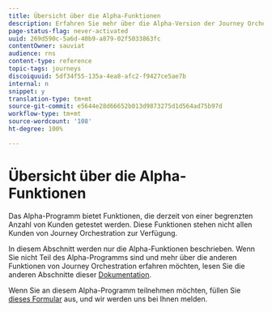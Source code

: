 ```yaml
---
title: Übersicht über die Alpha-Funktionen
description: Erfahren Sie mehr über die Alpha-Version der Journey Orchestration.
page-status-flag: never-activated
uuid: 269d590c-5a6d-40b9-a879-02f5033863fc
contentOwner: sauviat
audience: rns
content-type: reference
topic-tags: journeys
discoiquuid: 5df34f55-135a-4ea8-afc2-f9427ce5ae7b
internal: n
snippet: y
translation-type: tm+mt
source-git-commit: e5644e28d66652b013d9873275d1d564ad75b97d
workflow-type: tm+mt
source-wordcount: '108'
ht-degree: 100%

---
```



# Übersicht über die Alpha-Funktionen

Das Alpha-Programm bietet Funktionen, die derzeit von einer begrenzten Anzahl von Kunden getestet werden. Diese Funktionen stehen nicht allen Kunden von Journey Orchestration zur Verfügung.

In diesem Abschnitt werden nur die Alpha-Funktionen beschrieben. Wenn Sie nicht Teil des Alpha-Programms sind und mehr über die anderen Funktionen von Journey Orchestration erfahren möchten, lesen Sie die anderen Abschnitte dieser [Dokumentation](../../journey-orchestration-home.md).

Wenn Sie an diesem Alpha-Programm teilnehmen möchten, füllen Sie [dieses Formular](https://forms.office.com/Pages/ResponsePage.aspx?id=Wht7-jR7h0OUrtLBeN7O4RuhNDklrkhHrsBisppjRThURDJTTUxWSTBJQU1OSTBTVjMwUDRIQURDNS4u) aus, und wir werden uns bei Ihnen melden.


